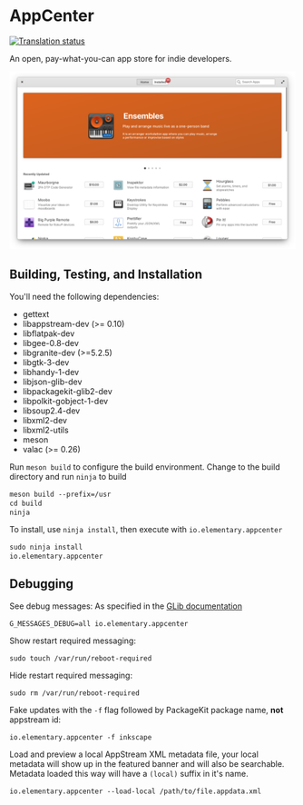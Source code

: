 # AppCenter
[![Translation status](https://l10n.elementary.io/widgets/appcenter/-/svg-badge.svg)](https://l10n.elementary.io/projects/appcenter/?utm_source=widget)

An open, pay-what-you-can app store for indie developers.

![AppCenter Screenshot](data/screenshot.png?raw=true)

## Building, Testing, and Installation

You'll need the following dependencies:
* gettext
* libappstream-dev (>= 0.10)
* libflatpak-dev
* libgee-0.8-dev
* libgranite-dev (>=5.2.5)
* libgtk-3-dev
* libhandy-1-dev
* libjson-glib-dev
* libpackagekit-glib2-dev
* libpolkit-gobject-1-dev
* libsoup2.4-dev
* libxml2-dev
* libxml2-utils
* meson
* valac (>= 0.26)

Run `meson build` to configure the build environment. Change to the build directory and run `ninja` to build

    meson build --prefix=/usr
    cd build
    ninja

To install, use `ninja install`, then execute with `io.elementary.appcenter`

    sudo ninja install
    io.elementary.appcenter

## Debugging

See debug messages:
As specified in the [GLib documentation](https://developer.gnome.org/glib/stable/glib-running.html)

    G_MESSAGES_DEBUG=all io.elementary.appcenter

Show restart required messaging:

    sudo touch /var/run/reboot-required

Hide restart required messaging:

    sudo rm /var/run/reboot-required

Fake updates with the `-f` flag followed by PackageKit package name, **not** appstream id:

    io.elementary.appcenter -f inkscape

Load and preview a local AppStream XML metadata file, your local metadata will show up in the featured banner and will also be searchable. Metadata loaded this way will have a `(local)` suffix in it's name.

    io.elementary.appcenter --load-local /path/to/file.appdata.xml
